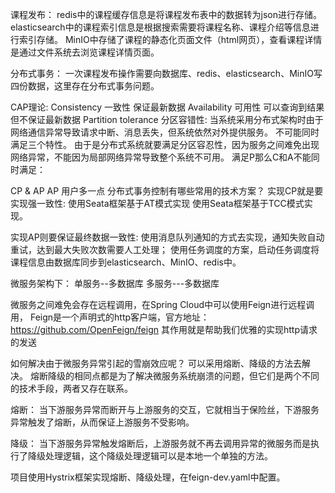 课程发布：
redis中的课程缓存信息是将课程发布表中的数据转为json进行存储。
elasticsearch中的课程索引信息是根据搜索需要将课程名称、课程介绍等信息进行索引存储。
MinIO中存储了课程的静态化页面文件（html网页），查看课程详情是通过文件系统去浏览课程详情页面。

分布式事务：
一次课程发布操作需要向数据库、redis、elasticsearch、MinIO写四份数据，这里存在分布式事务问题。


CAP理论:
Consistency 一致性 保证最新数据
Availability 可用性 可以查询到结果 但不保证最新数据
Partition tolerance 分区容错性: 当系统采用分布式架构时由于网络通信异常导致请求中断、消息丢失，但系统依然对外提供服务。
不可能同时满足三个特性。
由于是分布式系统就要满足分区容忍性，因为服务之间难免出现网络异常，不能因为局部网络异常导致整个系统不可用。
满足P那么C和A不能同时满足：

CP & AP AP 用户多一点
分布式事务控制有哪些常用的技术方案？
实现CP就是要实现强一致性:
使用Seata框架基于AT模式实现
使用Seata框架基于TCC模式实现。

实现AP则要保证最终数据一致性:
使用消息队列通知的方式去实现，通知失败自动重试，达到最大失败次数需要人工处理；
使用任务调度的方案，启动任务调度将课程信息由数据库同步到elasticsearch、MinIO、redis中。

微服务架构下：
单服务--多数据库
多服务---多数据库


微服务之间难免会存在远程调用，在Spring Cloud中可以使用Feign进行远程调用，
Feign是一个声明式的http客户端，官方地址：https://github.com/OpenFeign/feign
其作用就是帮助我们优雅的实现http请求的发送

如何解决由于微服务异常引起的雪崩效应呢？
可以采用熔断、降级的方法去解决。
熔断降级的相同点都是为了解决微服务系统崩溃的问题，但它们是两个不同的技术手段，两者又存在联系。


熔断：
当下游服务异常而断开与上游服务的交互，它就相当于保险丝，下游服务异常触发了熔断，从而保证上游服务不受影响。

降级：
当下游服务异常触发熔断后，上游服务就不再去调用异常的微服务而是执行了降级处理逻辑，这个降级处理逻辑可以是本地一个单独的方法。

项目使用Hystrix框架实现熔断、降级处理，在feign-dev.yaml中配置。


